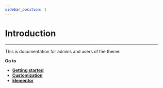 ```yaml
---
sidebar_position: 1
---
```


# Introduction

---

This is documentation for admins and users of the theme.

**Go to**

- **[Getting started](/docs/getting-started/requirements)**
- **[Customization](/docs/customization/customizer)**
- **[Elementor](/docs/elementor-widgets/products)**
